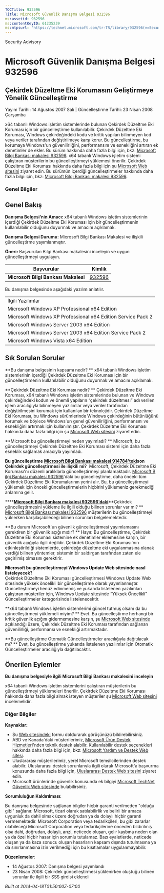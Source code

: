```yaml
---
TOCTitle: 932596
Title: Microsoft Güvenlik Danışma Belgesi 932596
ms:assetid: 932596
ms:contentKeyID: 61235239
ms:mtpsurl: 'https://technet.microsoft.com/tr-TR/library/932596(v=Security.10)'
---
```


Security Advisory

Microsoft Güvenlik Danışma Belgesi 932596
=========================================

Çekirdek Düzeltme Eki Korumasını Geliştirmeye Yönelik Güncelleştirme
--------------------------------------------------------------------

Yayım Tarihi: 14 Ağustos 2007 Salı | Güncelleştirme Tarihi: 23 Nisan 2008 Çarşamba

x64 tabanlı Windows işletim sistemlerinde bulunan Çekirdek Düzeltme Eki Koruması için bir güncelleştirme kullanılabilir. Çekirdek Düzeltme Eki Koruması, Windows çekirdeğindeki kodu ve kritik yapıları bilinmeyen kod veya veriler tarafından değiştirilmeye karşı korur. Bu güncelleştirme, bu korumaya Windows'un güvenilirliğini, performansını ve esnekliğini artıran ek denetimler de ekler. Bu sürüm hakkında daha fazla bilgi için, bkz: [Microsoft Bilgi Bankası makalesi 932596](http://support.microsoft.com/kb/932596). x64 tabanlı Windows işletim sistemi çalıştıran müşterilerin bu güncelleştirmeyi yüklemesi önerilir. Çekirdek Düzeltme Eki Koruması hakkında daha fazla bilgi için şu [Microsoft Web sitesini](http://www.microsoft.com/whdc/driver/kernel/64bitpatching.mspx) ziyaret edin. Bu sürümün içerdiği güncelleştirmeler hakkında daha fazla bilgi için, bkz: [Microsoft Bilgi Bankası makalesi 932596](http://support.microsoft.com/kb/932596).

### Genel Bilgiler

Genel Bakış
-----------

<span></span>
**Danışma Belgesi'nin Amacı:** x64 tabanlı Windows işletim sistemlerinin içerdiği Çekirdek Düzeltme Eki Koruması için bir güncelleştirmenin kullanılabilir olduğunu duyurmak ve amacını açıklamak.

**Danışma Belgesi Durumu:** Microsoft Bilgi Bankası Makalesi ve ilişkili güncelleştirme yayımlanmıştır.

**Öneri:** Başvurulan Bilgi Bankası makalesini inceleyin ve uygun güncelleştirmeyi uygulayın.

| Başvurular                           | Kimlik                                           |
|--------------------------------------|--------------------------------------------------|
| **Microsoft Bilgi Bankası Makalesi** | [932596](http://support.microsoft.com/kb/932596) |

Bu danışma belgesinde aşağıdaki yazılım anlatılır.

|                                                              |
|--------------------------------------------------------------|
| İlgili Yazılımlar                                            |
| Microsoft Windows XP Professional x64 Edition                |
| Microsoft Windows XP Professional x64 Edition Service Pack 2 |
| Microsoft Windows Server 2003 x64 Edition                    |
| Microsoft Windows Server 2003 x64 Edition Service Pack 2     |
| Microsoft Windows Vista x64 Edition                          |

Sık Sorulan Sorular
-------------------

<span></span>
**Bu danışma belgesinin kapsamı nedir? **
x64 tabanlı Windows işletim sistemlerinin içerdiği Çekirdek Düzeltme Eki Koruması için bir güncelleştirmenin kullanılabilir olduğunu duyurmak ve amacını açıklamak.

**Çekirdek Düzeltme Eki Koruması nedir? **
Çekirdek Düzeltme Eki Koruması, x64 tabanlı Windows işletim sistemlerinde bulunan ve Windows çekirdeğindeki kodun ve önemli yapıların “çekirdek düzeltmesi” adı verilen işlem aracılığıyla bilinmeyen yazılımlar veya veriler tarafından değiştirilmesini korumak için kullanılan bir teknolojidir. Çekirdek Düzeltme Eki Koruması, bu Windows sürümlerinde Windows çekirdeğinin bütünlüğünü korumak ve böylece Windows'un genel güvenilirliğini, performansını ve esnekliğini artırmak için kullanılmıştır. Çekirdek Düzeltme Eki Koruması hakkında daha fazla bilgi için şu [Microsoft Web sitesini](http://www.microsoft.com/whdc/driver/kernel/64bitpatching.mspx) ziyaret edin.

**Microsoft bu güncelleştirmeyi neden yayımladı? **
Microsoft, bu güncelleştirmeyi Çekirdek Düzeltme Eki Koruması sistemi için daha fazla esneklik sağlamak amacıyla yayımladı.

**Bu güncelleştirme** [**Microsoft Bilgi Bankası makalesi 914784'teki**](http://support.microsoft.com/kb/914784)**son Çekirdek güncelleştirmesi ile ilişkili mi?** 
Microsoft, Çekirdek Düzeltme Eki Koruması'nı düzenli aralıklarla güncelleştirmeyi planlamaktadır. [Microsoft B ilgi Bankası makalesi 932596](http://support.microsoft.com/kb/932596)'daki bu güncelleştirme, daha önceki tüm Çekirdek Düzeltme Eki Korumalarının yerini alır. Bu, bu güncelleştirmeyi yüklemek için önceki güncelleştirmelerin hiçbirini yüklemeniz gerekmediği anlamına gelir.

****[**Microsoft Bilgi Bankası makalesi 932596'daki**](http://support.microsoft.com/kb/932596)**Çekirdek güncelleştirmesini yükleme ile ilgili olduğu bilinen sorunlar var mı? **
[Microsoft Bilgi Bankası makalesi 932596](http://support.microsoft.com/kb/932596) müşterilerin bu güncelleştirmeyi yüklerken karşılaşabileceği bilinen sorunları belgelemektedir.

**Bu durum Microsoft'un güvenlik güncelleştirmesi yayımlamasını gerektiren bir güvenlik açığı mıdır? **
Hayır. Bu güncelleştirme, Çekirdek Düzeltme Eki Koruması sistemine ek denetimler eklemesine karşın, bir güvenlik açığıyla ilgili değildir. Çekirdek Düzeltme Eki Koruması'nın etkinleştirildiği sistemlerde, çekirdeğe düzeltme eki uygulanmasına olanak verdiği bilinen yöntemler, sistemin bir saldırgan tarafından zaten ele geçirilmiş olmasını gerektirir.

**Microsoft bu güncelleştirmeyi Windows Update Web sitesinde nasıl listeleyecek?**  
Çekirdek Düzeltme Eki Koruması güncelleştirmesi Windows Update Web sitesinde yüksek öncelikli bir güncelleştirme olarak yayımlanmıştır. Güncelleştirmeyi henüz edinmemiş ve yukarıda listelenen yazılımları çalıştıran müşteriler için, Windows Update sitesinde “Yüksek Öncelikli” Güncelleştirmeler kategorisinde listelenecektir.

**x64 tabanlı Windows işletim sistemlerimi güncel tutmuş olsam da bu güncelleştirmeyi yüklemeli miyim? **
Evet. Bu güncelleştirme herhangi bir kritik güvenlik açığını gidermemesine karşın, şu [Microsoft Web sitesinde](http://www.microsoft.com/whdc/driver/kernel/64bitpatching.mspx) açıklandığı üzere, Çekirdek Düzeltme Eki Koruması tarafından sağlanan güvenilirliği, performansı ve esnekliği artırmaktadır.

**Bu güncelleştirme Otomatik Güncelleştirmeler aracılığıyla dağıtılacak mı? **
Evet, bu güncelleştirme yukarıda listelenen yazılımlar için Otomatik Güncelleştirmeler aracılığıyla dağıtılacaktır.

Önerilen Eylemler
-----------------

<span></span>
**Bu danışma belgesiyle ilgili Microsoft Bilgi Bankası makalesini inceleyin**

x64 tabanlı Windows işletim sistemlerini çalıştıran müşterilerin bu güncelleştirmeyi yüklemeleri önerilir. Çekirdek Düzeltme Eki Koruması hakkında daha fazla bilgi almak isteyen müşteriler şu [Microsoft Web sitesini](http://www.microsoft.com/whdc/driver/kernel/64bitpatching.mspx) incelemelidir.

### Diğer Bilgiler

**Kaynaklar:**

-   Şu [Web sitesindeki](https://support.microsoft.com/common/survey.aspx?scid=sw;en;1257&amp;showpage=1&amp;ws=technet&amp;sd=tech) formu doldurarak görüşünüzü bildirebilirsiniz.
-   ABD ve Kanada'daki müşterilerimiz, [Microsoft Ürün Destek Hizmetleri](http://go.microsoft.com/fwlink/?linkid=21131)'nden teknik destek alabilir. Kullanılabilir destek seçenekleri hakkında daha fazla bilgi için, bkz: [Microsoft Yardım ve Destek Web sitesi](http://support.microsoft.com/).
-   Uluslararası müşterilerimiz, yerel Microsoft temsilcilerinden destek alabilir. Uluslararası destek sorunlarıyla ilgili olarak Microsoft'a başvurma konusunda daha fazla bilgi için, [Uluslararası Destek Web sitesini](http://go.microsoft.com/fwlink/?linkid=21155) ziyaret edin.
-   Microsoft ürünlerinde güvenlik konusunda ek bilgiyi [Microsoft TechNet Güvenlik Web sitesinde](http://go.microsoft.com/fwlink/?linkid=21132) bulabilirsiniz.

**Sorumluluğun Kaldırılması:**

Bu danışma belgesinde sağlanan bilgiler hiçbir garanti verilmeden "olduğu gibi" sağlanır. Microsoft, ticari olarak satılabilirlik ve belirli bir amaca uygunluk da dahil olmak üzere doğrudan ya da dolaylı hiçbir garanti vermemektedir. Microsoft Corporation veya tedarikçileri, bu gibi zararlar olabileceği Microsoft Corporation veya tedarikçilerine önceden bildirilmiş olsa dahi, doğrudan, dolaylı, arızi, neticede oluşan, gelir kaybına neden olan ya da özel hiçbir hasar için sorumlu tutulamaz. Bazı eyaletlerde, neticede oluşan ya da kaza sonucu oluşan hasarların kapsam dışında tutulmasına ya da sınırlanmasına izin verilmediği için bu kısıtlamalar uygulanmayabilir.

**Düzenlemeler:**

-   14 Ağustos 2007: Danışma belgesi yayımlandı
-   23 Nisan 2008: Çekirdek güncelleştirmesi yüklenirken oluştuğu bilinen sorunlar ile ilgili bir SSS girdisi eklendi

*Built at 2014-04-18T01:50:00Z-07:00*
